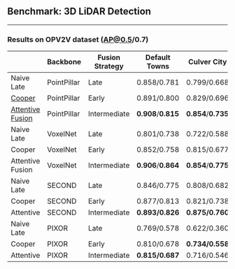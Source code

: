 ## Benchmark: 3D LiDAR  Detection

---
### Results on OPV2V dataset (AP@0.5/0.7)

|                    | Backbone   | Fusion Strategy  | Default Towns    |Culver City| Download |
|--------------------|-------|--------|--------|---------|-----|
| Naive Late         | PointPillar        | Late      |   0.858/0.781        | 0.799/0.668         |    [url](https://drive.google.com/file/d/1WTKooW6k0exLqoIE5Czqy6ptycYlgKZz/view?usp=sharing)   |
| [Cooper](https://arxiv.org/abs/1905.05265)       | PointPillar        | Early        | 0.891/0.800         | 0.829/0.696       | [url](https://drive.google.com/file/d/1N1p6syxGSKD18ELgtBQoSuUzR8tX1JeE/view?usp=sharing)     | 
| [Attentive Fusion](https://arxiv.org/abs/2109.07644)         | PointPillar        | Intermediate       | **0.908**/**0.815**       | **0.854**/**0.735**         | [url](https://drive.google.com/file/d/1QBcNQso1zISqf4Fw18FvWLQdDL6Rx-Sr/view?usp=sharing)     | 
| Naive Late         | VoxelNet        | Late      | 0.801/0.738          | 0.722/0.588        | [url]()    |
| Cooper    | VoxelNet        | Early        | 0.852/0.758        | 0.815/0.677        | [url](https://drive.google.com/file/d/14WD7iLLyyCJJ3lApbYYdr5KOUM1ACnve/view?usp=sharing)     | 
| Attentive Fusion        | VoxelNet        | Intermediate       | **0.906**/**0.864**        | **0.854**/**0.775**        | [url](https://drive.google.com/file/d/1QoEvuZtXfC5U5-HAbnyeJKAiAN54MidY/view?usp=sharing)      | 
| Naive Late         | SECOND        | Late      |  0.846/0.775         | 0.808/0.682        | [url](https://drive.google.com/file/d/1VG_FKe1mKagPVGXH7UGHpyaM5q3cxtD8/view?usp=sharing)      |
| Cooper    | SECOND        | Early        |  0.877/0.813       |  0.821/0.738     | [url](https://drive.google.com/file/d/1Z9io1VNcU-urcRW8l0ogWCTVCB53mw4N/view?usp=sharing)     | 
| Attentive         | SECOND        | Intermediate       |   **0.893/0.826**     | **0.875/0.760**     | [url](https://drive.google.com/file/d/107005eltMD9bmb1RHz4ZWWZQT1TP6Gp0/view?usp=sharing)      | 
| Naive Late         | PIXOR        | Late      |    0.769/0.578       |  0.622/0.360      | [url]()      |
| Cooper    | PIXOR        | Early        |   0.810/0.678      | **0.734/0.558**      | [url](https://drive.google.com/file/d/1ZDLjtizZCuV6D92LloEPKRIw-LqxfE1j/view?usp=sharing)     | 
| Attentive         | PIXOR        | Intermediate       |  **0.815/0.687**      | 0.716/0.546       | [url]()      |
